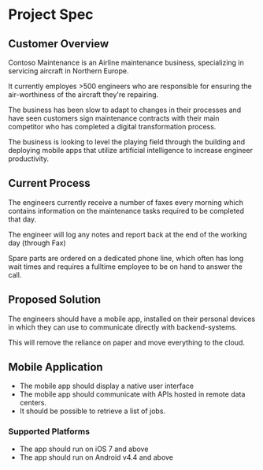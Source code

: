 # Project Spec

## Customer Overview
Contoso Maintenance is an Airline maintenance business, specializing in servicing aircraft in Northern Europe. 

It currently employes >500 engineers who are responsible for ensuring the air-worthiness of the aircraft they're repairing. 

The business has been slow to adapt to changes in their processes and have seen customers sign maintenance contracts with their main competitor who has completed a digital transformation process. 

The business is looking to level the playing field through the building and deploying mobile apps that utilize artificial intelligence to increase engineer productivity.  

## Current Process
The engineers currently receive a number of faxes every morning which contains information on the maintenance tasks required to be completed that day. 

The engineer will log any notes and report back at the end of the working day (through Fax)

Spare parts are ordered on a dedicated phone line, which often has long wait times and requires a fulltime employee to be on hand to answer the call.

## Proposed Solution 
The engineers should have a mobile app, installed on their personal devices in which they can use to communicate directly with backend-systems. 

This will remove the reliance on paper and move everything to the cloud. 

## Mobile Application
* The mobile app should display a native user interface
* The mobile app should communicate with APIs hosted in remote data centers. 
* It should be possible to retrieve a list of jobs. 


### Supported Platforms
* The app should run on iOS 7 and above
* The app should run on Android v4.4 and above
